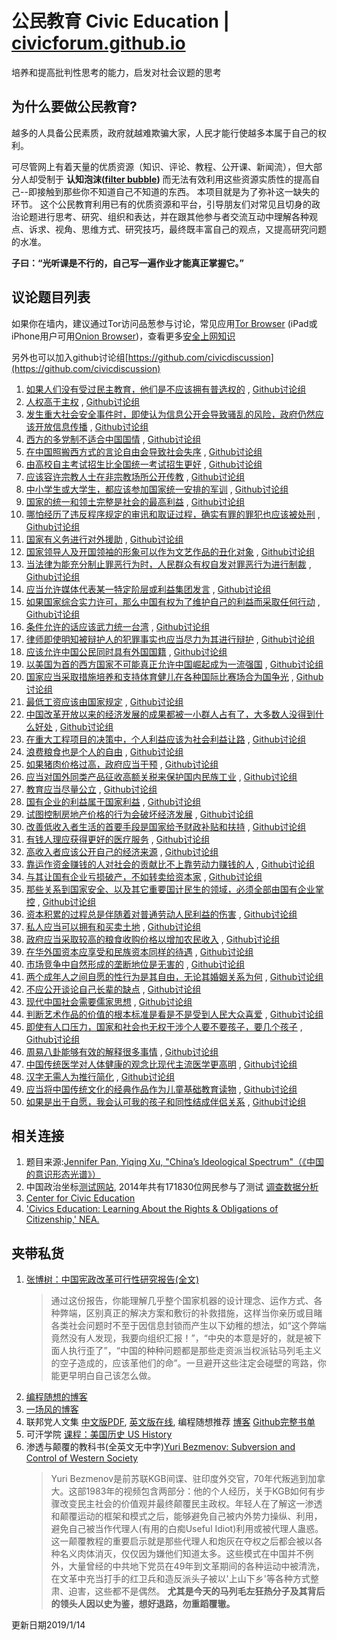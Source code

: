 # 公民教育 Civic Education | [civicforum.github.io](https://civicforum.github.io)
培养和提高批判性思考的能力，启发对社会议题的思考

## 为什么要做公民教育?

越多的人具备公民素质，政府就越难欺骗大家，人民才能行使越多本属于自己的权利。

可尽管网上有着天量的优质资源（知识、评论、教程、公开课、新闻流），但大部分人却受制于 __认知泡沫([filter bubble](https://en.wikipedia.org/wiki/Filter_bubble))__ 而无法有效利用这些资源实质性的提高自己--即接触到那些你不知道自己不知道的东西。
本项目就是为了弥补这一缺失的环节。
这个公民教育利用已有的优质资源和平台，引导朋友们对常见且切身的政治论题进行思考、研究、组织和表达，并在跟其他参与者交流互动中理解各种观点、诉求、视角、思维方式、研究技巧，最终既丰富自己的观点，又提高研究问题的水准。

**子曰：“光听课是不行的，自己写一遍作业才能真正掌握它。”**

## 议论题目列表
如果你在墙内，建议通过Tor访问品葱参与讨论，常见应用[Tor Browser](https://www.torproject.org/projects/torbrowser.html) (iPad或iPhone用户可用[Onion Browser](https://blog.torproject.org/tor-heart-onion-browser-and-more-ios-tor))，查看更多[安全上网知识](./online_security.md)

另外也可以加入github讨论组[https://github.com/civicdiscussion](https://github.com/civicdiscussion)

1. [如果人们没有受过民主教育，他们是不应该拥有普选权的](https://pincong.rocks/question/1223) , [Github讨论组](https://github.com/orgs/civicdiscussion/teams/civicforum/discussions/1)
2. [人权高于主权](https://pincong.rocks/question/1271) , [Github讨论组](https://github.com/orgs/civicdiscussion/teams/civicforum/discussions/2)
3. [发生重大社会安全事件时，即使认为信息公开会导致骚乱的风险，政府仍然应该开放信息传播](https://pincong.rocks/question/1293) , [Github讨论组](https://github.com/orgs/civicdiscussion/teams/civicforum/discussions/3)
4. [西方的多党制不适合中国国情](https://pincong.rocks/question/1294) , [Github讨论组](https://github.com/orgs/civicdiscussion/teams/civicforum/discussions/4)
5. [在中国照搬西方式的言论自由会导致社会失序](https://pincong.rocks/question/1295) , [Github讨论组](https://github.com/orgs/civicdiscussion/teams/civicforum/discussions/5)
6. [由高校自主考试招生比全国统一考试招生更好](https://pincong.rocks/question/1296) , [Github讨论组](https://github.com/orgs/civicdiscussion/teams/civicforum/discussions/6)
7. [应该容许宗教人士在非宗教场所公开传教](https://pincong.rocks/question/1297) , [Github讨论组](https://github.com/orgs/civicdiscussion/teams/civicforum/discussions/7)
8. [中小学生或大学生，都应该参加国家统一安排的军训](https://pincong.rocks/question/1299) , [Github讨论组](https://github.com/orgs/civicdiscussion/teams/civicforum/discussions/8)
9. [国家的统一和领土完整是社会的最高利益](https://pincong.rocks/question/1300) , [Github讨论组](https://github.com/orgs/civicdiscussion/teams/civicforum/discussions/9)
10. [哪怕经历了违反程序规定的审讯和取证过程，确实有罪的罪犯也应该被处刑](https://pincong.rocks/question/1378) , [Github讨论组](https://github.com/orgs/civicdiscussion/teams/civicforum/discussions/10)
11. [国家有义务进行对外援助](https://pincong.rocks/question/1301) , [Github讨论组](https://github.com/orgs/civicdiscussion/teams/civicforum/discussions/11)
12. [国家领导人及开国领袖的形象可以作为文艺作品的丑化对象](https://pincong.rocks/question/1292) , [Github讨论组](https://github.com/orgs/civicdiscussion/teams/civicforum/discussions/12)
13. [当法律为能充分制止罪恶行为时，人民群众有权自发对罪恶行为进行制裁](https://pincong.rocks/question/1291) , [Github讨论组](https://github.com/orgs/civicdiscussion/teams/civicforum/discussions/13)
14. [应当允许媒体代表某一特定阶层或利益集团发言](https://pincong.rocks/question/1302) , [Github讨论组](https://github.com/orgs/civicdiscussion/teams/civicforum/discussions/14)
15. [如果国家综合实力许可，那么中国有权为了维护自己的利益而采取任何行动](https://pincong.rocks/question/1303) , [Github讨论组](https://github.com/orgs/civicdiscussion/teams/civicforum/discussions/15)
16. [条件允许的话应该武力统一台湾](https://pincong.rocks/question/1304) , [Github讨论组](https://github.com/orgs/civicdiscussion/teams/civicforum/discussions/16)
17. [律师即使明知被辩护人的犯罪事实也应当尽力为其进行辩护](https://pincong.rocks/question/1305) , [Github讨论组](https://github.com/orgs/civicdiscussion/teams/civicforum/discussions/17)
18. [应该允许中国公民同时具有外国国籍](https://pincong.rocks/question/1306) , [Github讨论组](https://github.com/orgs/civicdiscussion/teams/civicforum/discussions/18)
19. [以美国为首的西方国家不可能真正允许中国崛起成为一流强国](https://pincong.rocks/question/1307) , [Github讨论组](https://github.com/orgs/civicdiscussion/teams/civicforum/discussions/19)
20. [国家应当采取措施培养和支持体育健儿在各种国际比赛场合为国争光](https://pincong.rocks/question/1308) , [Github讨论组](https://github.com/orgs/civicdiscussion/teams/civicforum/discussions/20)
21. [最低工资应该由国家规定](https://pincong.rocks/question/1309) , [Github讨论组](https://github.com/orgs/civicdiscussion/teams/civicforum/discussions/21)
22. [中国改革开放以来的经济发展的成果都被一小群人占有了，大多数人没得到什么好处](https://pincong.rocks/question/1310) , [Github讨论组](https://github.com/orgs/civicdiscussion/teams/civicforum/discussions/22)
23. [在重大工程项目的决策中，个人利益应该为社会利益让路](https://pincong.rocks/question/1311) , [Github讨论组](https://github.com/orgs/civicdiscussion/teams/civicforum/discussions/23)
24. [浪费粮食也是个人的自由](https://pincong.rocks/question/1312) , [Github讨论组](https://github.com/orgs/civicdiscussion/teams/civicforum/discussions/24)
25. [如果猪肉价格过高，政府应当干预](https://pincong.rocks/question/1313) , [Github讨论组](https://github.com/orgs/civicdiscussion/teams/civicforum/discussions/25)
26. [应当对国外同类产品征收高额关税来保护国内民族工业](https://pincong.rocks/question/1314) , [Github讨论组](https://github.com/orgs/civicdiscussion/teams/civicforum/discussions/26)
27. [教育应当尽量公立](https://pincong.rocks/question/1315) , [Github讨论组](https://github.com/orgs/civicdiscussion/teams/civicforum/discussions/27)
28. [国有企业的利益属于国家利益](https://pincong.rocks/question/1316) , [Github讨论组](https://github.com/orgs/civicdiscussion/teams/civicforum/discussions/28)
29. [试图控制房地产价格的行为会破坏经济发展](https://pincong.rocks/question/1317) , [Github讨论组](https://github.com/orgs/civicdiscussion/teams/civicforum/discussions/29)
30. [改善低收入者生活的首要手段是国家给予财政补贴和扶持](https://pincong.rocks/question/1318) , [Github讨论组](https://github.com/orgs/civicdiscussion/teams/civicforum/discussions/30)
31. [有钱人理应获得更好的医疗服务](https://pincong.rocks/question/1319) , [Github讨论组](https://github.com/orgs/civicdiscussion/teams/civicforum/discussions/31)
32. [高收入者应该公开自己的经济来源](https://pincong.rocks/question/1320) , [Github讨论组](https://github.com/orgs/civicdiscussion/teams/civicforum/discussions/32)
33. [靠运作资金赚钱的人对社会的贡献比不上靠劳动力赚钱的人](https://pincong.rocks/question/1321) , [Github讨论组](https://github.com/orgs/civicdiscussion/teams/civicforum/discussions/33)
34. [与其让国有企业亏损破产，不如转卖给资本家](https://pincong.rocks/question/1322) , [Github讨论组](https://github.com/orgs/civicdiscussion/teams/civicforum/discussions/34)
35. [那些关系到国家安全、以及其它重要国计民生的领域，必须全部由国有企业掌控](https://pincong.rocks/question/1323) , [Github讨论组](https://github.com/orgs/civicdiscussion/teams/civicforum/discussions/35)
36. [资本积累的过程总是伴随着对普通劳动人民利益的伤害](https://pincong.rocks/question/1324) , [Github讨论组](https://github.com/orgs/civicdiscussion/teams/civicforum/discussions/36)
37. [私人应当可以拥有和买卖土地](https://pincong.rocks/question/1325) , [Github讨论组](https://github.com/orgs/civicdiscussion/teams/civicforum/discussions/37)
38. [政府应当采取较高的粮食收购价格以增加农民收入](https://pincong.rocks/question/1326) , [Github讨论组](https://github.com/orgs/civicdiscussion/teams/civicforum/discussions/38)
39. [在华外国资本应享受和民族资本同样的待遇](https://pincong.rocks/question/1208) , [Github讨论组](https://github.com/orgs/civicdiscussion/teams/civicforum/discussions/39)
40. [市场竞争中自然形成的垄断地位是无害的](https://pincong.rocks/question/1328) , [Github讨论组](https://github.com/orgs/civicdiscussion/teams/civicforum/discussions/40)
41. [两个成年人之间自愿的性行为是其自由，无论其婚姻关系为何](https://pincong.rocks/question/1329) , [Github讨论组](https://github.com/orgs/civicdiscussion/teams/civicforum/discussions/41)
42. [不应公开谈论自己长辈的缺点](https://pincong.rocks/question/1330) , [Github讨论组](https://github.com/orgs/civicdiscussion/teams/civicforum/discussions/42)
43. [现代中国社会需要儒家思想](https://pincong.rocks/question/1331) , [Github讨论组](https://github.com/orgs/civicdiscussion/teams/civicforum/discussions/43)
44. [判断艺术作品的价值的根本标准是看是不是受到人民大众喜爱](https://pincong.rocks/question/1332) , [Github讨论组](https://github.com/orgs/civicdiscussion/teams/civicforum/discussions/44)
45. [即使有人口压力，国家和社会也无权干涉个人要不要孩子，要几个孩子](https://pincong.rocks/question/1333) , [Github讨论组](https://github.com/orgs/civicdiscussion/teams/civicforum/discussions/45)
46. [周易八卦能够有效的解释很多事情](https://pincong.rocks/question/1334) , [Github讨论组](https://github.com/orgs/civicdiscussion/teams/civicforum/discussions/46)
47. [中国传统医学对人体健康的观念比现代主流医学更高明](https://pincong.rocks/question/1230) , [Github讨论组](https://github.com/orgs/civicdiscussion/teams/civicforum/discussions/47)
48. [汉字无需人为推行简化](https://pincong.rocks/question/1335) , [Github讨论组](https://github.com/orgs/civicdiscussion/teams/civicforum/discussions/48)
49. [应当将中国传统文化的经典作品作为儿童基础教育读物](https://pincong.rocks/question/1336) , [Github讨论组](https://github.com/orgs/civicdiscussion/teams/civicforum/discussions/49)
50. [如果是出于自愿，我会认可我的孩子和同性结成伴侣关系](https://pincong.rocks/question/1337) , [Github讨论组](https://github.com/orgs/civicdiscussion/teams/civicforum/discussions/50) 


## 相关连接
1. 题目来源:[Jennifer Pan, Yiqing Xu, "China’s Ideological Spectrum"（《中国的意识形态光谱》）](http://jenpan.com/jen_pan/ideology.pdf)
2. 中国政治坐标[测试网站](http://zuobiao.me/), 2014年共有171830位网民参与了测试 [调查数据分析](https://blog.xavierskip.com/2015-05-03-politics-coordinate/)
4. [Center for Civic Education](http://www.civiced.org/)
5. ['Civics Education: Learning About the Rights & Obligations of Citizenship,' NEA.](http://www.nea.org/civicseducation)

## 夹带私货
1. [张博树：中国宪政改革可行性研究报告(全文)](http://minzhuzhongguo.org/sz/report.pdf) 
    > 通过这份报告，你能理解几乎整个国家机器的设计理念、运作方式、各种弊端，区别真正的解决方案和敷衍的补救措施，这样当你亲历或目睹各类社会问题时不至于因信息封锁而产生以下幼稚的想法，如“这个弊端竟然没有人发现，我要向组织汇报！”，“中央的本意是好的，就是被下面人执行歪了”，“中国的种种问题都是那些走资派当权派钻马列毛主义的空子造成的，应该革他们的命”。一旦避开这些注定会碰壁的弯路，你能更早明白自己该怎么做。
2. [编程随想的博客](https://program-think.blogspot.com/)
3. [一场风的博客](https://yichangfeng.home.blog)
4. 联邦党人文集 [中文版PDF](https://www.gench.edu.cn/_upload/article/e5/bd/536c20404bc4aa8c0aeb3bef50d5/cf27ec85-7636-4841-bb68-1904909d339d.pdf), [英文版在线](http://www.let.rug.nl/usa/documents/1786-1800/the-federalist-papers/), 编程随想推荐 [博客](https://program-think.blogspot.com/2014/01/share-books.html) [Github完整书单](https://github.com/programthink/books) 
5. 可汗学院 [课程：美国历史 US History](https://www.khanacademy.org/humanities/us-history)
6. 渗透与颠覆的教科书(全英文无中字)[Yuri Bezmenov: Subversion and Control of Western Society](https://www.youtube.com/watch?v=p6lksJhBvas)
    > Yuri Bezmenov是前苏联KGB间谍、驻印度外交官，70年代叛逃到加拿大。这部1983年的视频包含两部分：他的个人经历，关于KGB如何有步骤改变民主社会的价值观并最终颠覆民主政权。年轻人在了解这一渗透和颠覆运动的框架和模式之后，能够避免自己被内外势力操纵、利用，避免自己被当作代理人(有用的白痴Useful Idiot)利用或被代理人蛊惑。这一颠覆教程的重要启示就是那些代理人和炮灰在夺权之后都会被以各种名义肉体消灭，仅仅因为嫌他们知道太多。这些模式在中国并不例外，大量曾经的中共地下党员在49年到文革期间的各种运动中被清洗，在文革中充当打手的红卫兵和造反派头子被以'上山下乡'等各种方式整肃、迫害，这些都不是偶然。 __尤其是今天的马列毛左狂热分子及其背后的领头人因以史为鉴，想好退路，勿重蹈覆辙。__

更新日期2019/1/14
